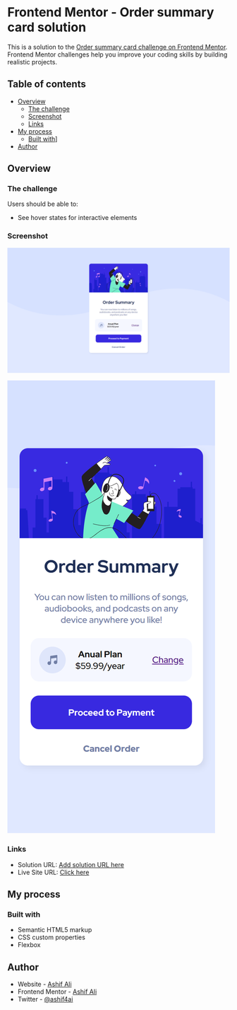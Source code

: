 # Frontend Mentor - Order summary card solution

This is a solution to the [Order summary card challenge on Frontend Mentor](https://www.frontendmentor.io/challenges/order-summary-component-QlPmajDUj). Frontend Mentor challenges help you improve your coding skills by building realistic projects.

## Table of contents

- [Overview](#overview)
  - [The challenge](#the-challenge)
  - [Screenshot](#screenshot)
  - [Links](#links)
- [My process](#my-process)
  - [Built with](#built-with)]
- [Author](#author)

## Overview

### The challenge

Users should be able to:

- See hover states for interactive elements

### Screenshot

![](./screenshot/1.png)

![](./screenshot/2.png)

### Links

- Solution URL: [Add solution URL here](https://your-solution-url.com)
- Live Site URL: [Click here](https://code.ashif.in/Projects/Order_summary_component/)

## My process

### Built with

- Semantic HTML5 markup
- CSS custom properties
- Flexbox

## Author

- Website - [Ashif Ali](https://ashif.in)
- Frontend Mentor - [Ashif Ali](https://www.frontendmentor.io/profile/ashif4ai)
- Twitter - [@ashif4ai](https://twitter.com/ashif4ai)
